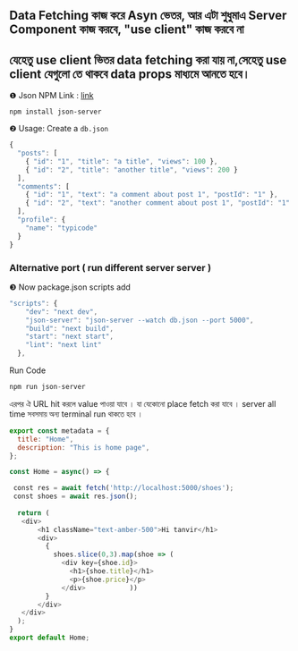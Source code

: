 
<div>
    <h2>
     Data Fetching কাজ করে Asyn ভেতর,
     আর এটা শুধুমাএ Server Component কাজ করবে,
     "use client"  কাজ করবে না 
    </h5>

</div>

## যেহেতু  use client ভিতর data  fetching করা যায় না,সেহেতু use client যেগুলো তে থাকবে data props মাধ্যমে আনতে হবে।


❶ Json NPM Link : [link](https://www.npmjs.com/package/json-server)
 
```
npm install json-server
```

❷ Usage: Create a `db.json`

```js
{
  "posts": [
    { "id": "1", "title": "a title", "views": 100 },
    { "id": "2", "title": "another title", "views": 200 }
  ],
  "comments": [
    { "id": "1", "text": "a comment about post 1", "postId": "1" },
    { "id": "2", "text": "another comment about post 1", "postId": "1" }
  ],
  "profile": {
    "name": "typicode"
  }
}
```

### Alternative port ( run different server server )

❸ Now package.json scripts add

```js
"scripts": {
    "dev": "next dev",
    "json-server": "json-server --watch db.json --port 5000",
    "build": "next build",
    "start": "next start",
    "lint": "next lint"
  },
```

Run Code
```js
npm run json-server
```

এরপর ঐ URL hit করলে value পাওয়া যাবে । যা যেকোনো place fetch করা যাবে । server all time সবসমায় অন্য terminal run থাকতে হবে ।

```js
export const metadata = {
  title: "Home",
  description: "This is home page",
};

const Home = async() => {

 const res = await fetch('http://localhost:5000/shoes');
 const shoes = await res.json();
 
  return (
   <div>
       <h1 className="text-amber-500">Hi tanvir</h1>
       <div>
         {
           shoes.slice(0,3).map(shoe => (
             <div key={shoe.id}>
               <h1>{shoe.title}</h1>
               <p>{shoe.price}</p>
             </div>           ))
         }
       </div>
   </div>
  );
}
export default Home;
```
